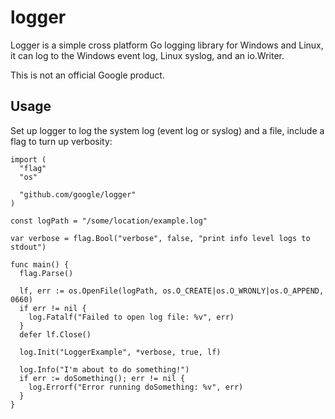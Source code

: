# logger #
Logger is a simple cross platform Go logging library for Windows and Linux, it 
can log to the Windows event log, Linux syslog, and an io.Writer. 

This is not an official Google product.

## Usage ##

Set up logger to log the system log (event log or syslog) and a file, 
include a flag to turn up verbosity:

```
import (
  "flag"
  "os"
  
  "github.com/google/logger"
)

const logPath = "/some/location/example.log"

var verbose = flag.Bool("verbose", false, "print info level logs to stdout")

func main() {
  flag.Parse()

  lf, err := os.OpenFile(logPath, os.O_CREATE|os.O_WRONLY|os.O_APPEND, 0660)
  if err != nil {
    log.Fatalf("Failed to open log file: %v", err)
  }
  defer lf.Close()

  log.Init("LoggerExample", *verbose, true, lf)

  log.Info("I'm about to do something!")
  if err := doSomething(); err != nil {
    log.Errorf("Error running doSomething: %v", err)
  }
}
```

